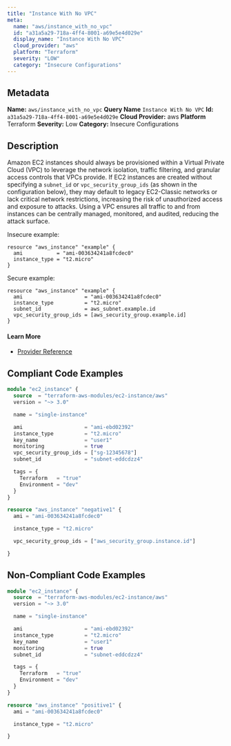 ```yaml
---
title: "Instance With No VPC"
meta:
  name: "aws/instance_with_no_vpc"
  id: "a31a5a29-718a-4ff4-8001-a69e5e4d029e"
  display_name: "Instance With No VPC"
  cloud_provider: "aws"
  platform: "Terraform"
  severity: "LOW"
  category: "Insecure Configurations"
---
```

## Metadata
**Name:** `aws/instance_with_no_vpc`
**Query Name** `Instance With No VPC`
**Id:** `a31a5a29-718a-4ff4-8001-a69e5e4d029e`
**Cloud Provider:** aws
**Platform** Terraform
**Severity:** Low
**Category:** Insecure Configurations
## Description
Amazon EC2 instances should always be provisioned within a Virtual Private Cloud (VPC) to leverage the network isolation, traffic filtering, and granular access controls that VPCs provide. If EC2 instances are created without specifying a `subnet_id` or `vpc_security_group_ids` (as shown in the configuration below), they may default to legacy EC2-Classic networks or lack critical network restrictions, increasing the risk of unauthorized access and exposure to attacks. Using a VPC ensures all traffic to and from instances can be centrally managed, monitored, and audited, reducing the attack surface.

Insecure example:
```
resource "aws_instance" "example" {
  ami           = "ami-003634241a8fcdec0"
  instance_type = "t2.micro"
}
```

Secure example:
```
resource "aws_instance" "example" {
  ami                    = "ami-003634241a8fcdec0"
  instance_type          = "t2.micro"
  subnet_id              = aws_subnet.example.id
  vpc_security_group_ids = [aws_security_group.example.id]
}
```

#### Learn More

 - [Provider Reference](https://registry.terraform.io/providers/hashicorp/aws/latest/docs/resources/instance)


## Compliant Code Examples
```terraform
module "ec2_instance" {
  source  = "terraform-aws-modules/ec2-instance/aws"
  version = "~> 3.0"

  name = "single-instance"

  ami                    = "ami-ebd02392"
  instance_type          = "t2.micro"
  key_name               = "user1"
  monitoring             = true
  vpc_security_group_ids = ["sg-12345678"]
  subnet_id              = "subnet-eddcdzz4"

  tags = {
    Terraform   = "true"
    Environment = "dev"
  }
}

```

```terraform
resource "aws_instance" "negative1" {
  ami = "ami-003634241a8fcdec0"

  instance_type = "t2.micro"

  vpc_security_group_ids = ["aws_security_group.instance.id"]

}

```
## Non-Compliant Code Examples
```terraform
module "ec2_instance" {
  source  = "terraform-aws-modules/ec2-instance/aws"
  version = "~> 3.0"

  name = "single-instance"

  ami                    = "ami-ebd02392"
  instance_type          = "t2.micro"
  key_name               = "user1"
  monitoring             = true
  subnet_id              = "subnet-eddcdzz4"

  tags = {
    Terraform   = "true"
    Environment = "dev"
  }
}

```

```terraform
resource "aws_instance" "positive1" {
  ami = "ami-003634241a8fcdec0"

  instance_type = "t2.micro"

}
```